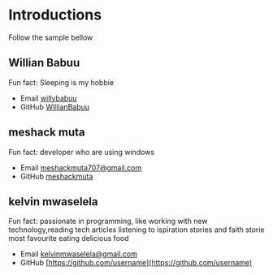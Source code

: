 # Introductions

Follow the sample bellow


## Willian Babuu

Fun fact: Sleeping is my hobbie

- Email [willybabuu](willybabuu@gmail.com)
- GitHub [WillianBabuu](https://github.com/WillianBabuu)


## meshack muta 

Fun fact: developer who are using windows

- Email [meshackmuta707@gmail.com](meshackmuta707@gmail.com)
- GitHub [meshackmuta](https://github.com/meshackmuta)

 

## kelvin mwaselela

Fun fact: passionate in programming, like working with new technology,reading tech articles listening to ispiration stories and faith storie most favourite eating delicious food

- Email [kelvinmwaselela@gmail.com](kelvinmwaselela@gmail.com)
- GitHub [https://github.com/username](https://github.com/username)
